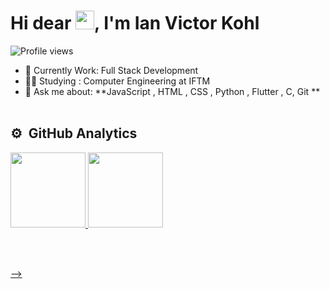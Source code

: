 <h1 align="left">Hi dear <img src="https://raw.githubusercontent.com/kaueMarques/kaueMarques/master/hi.gif" width="30px">, I'm Ian Victor Kohl </h1>

<p align="left"> <img src="https://komarev.com/ghpvc/?username=iKohlVictor&color=blue" alt="Profile views" /> </p>

- 🔭 Currently Work: Full Stack Development
- 👨‍🎓 Studying : Computer Engineering at IFTM
- 💬 Ask me about: **JavaScript , HTML , CSS , Python , Flutter , C, Git **
<br><br>

## ⚙️ &nbsp;GitHub Analytics

<div>
<a href="https://github.com/iKohlVictor">
  <img height="120px" src="https://github-readme-stats.vercel.app/api?username=iKohlVictor&show_icons=true&theme=dracula&include_all_commits=true&count_private=true"/>
  <img height="120px" src="https://github-readme-stats.vercel.app/api/top-langs/?username=iKohlVictor&layout=compact&langs_count=7&theme=dracula"/>
</div>
  
  <br><br>


-->



